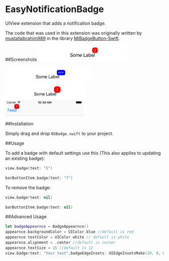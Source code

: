 # EasyNotificationBadge
UIView extension that adds a notification badge.

The code that was used in this extension was originally written by [mustafaibrahim989](https://github.com/mustafaibrahim989) in the library [MIBadgeButton-Swift](https://github.com/mustafaibrahim989/MIBadgeButton-Swift).

##Screenshots
<img src="Screenshots/ss1.png"  height="50" />

<img src="Screenshots/ss2.png"  height="50" />

<img src="Screenshots/ss3.png"  height="50" /> 

<img src="Screenshots/ss5.png"  height="50" />


##Installation

Simply drag and drop ```NSBadge.swift``` to your project.

##Usage

To add a badge with default settings use this (This also applies to updating an existing badge):
```swift
view.badge(text: "5")
```
```swift
barButtonItem.badge(text: "7")
```

To remove the badge:

```swift
view.badge(text: nil)
```

```swift
barButtonItem.badge(text: nil)
```

##Advanced Usage

```swift
let badgeAppearnce = BadgeAppearnce()
appearnce.backgroundColor = UIColor.blue //default is red
appearnce.textColor = UIColor.white // default is white
appearnce.alignment = .center //default is center
appearnce.textSize = 15 //default is 12
view.badge(text: "Your text",badgeEdgeInsets: UIEdgeInsetsMake(20, 0, 0, 15),appearnce: badgeAppearnce)
```
